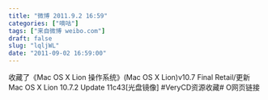 ```yaml
---
title: "微博 2011.9.2 16:59"
categories: ["嘀咕"]
tags: ["来自微博 weibo.com"]
draft: false
slug: "lqljWL"
date: "2011-09-02 16:59:00"
---
```


<p>收藏了《Mac OS X Lion 操作系统》(Mac OS X Lion)v10.7 Final Retail/更新Mac OS X Lion 10.7.2 Update 11c43[光盘镜像] #VeryCD资源收藏# O网页链接 ​​​​</p>
